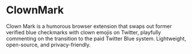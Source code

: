 # ClownMark
Clown Mark is a humorous browser extension that swaps out former verified blue checkmarks with clown emojis on Twitter, playfully commenting on the transition to the paid Twitter Blue system. Lightweight, open-source, and privacy-friendly.
